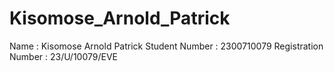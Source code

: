 # Kisomose_Arnold_Patrick
Name : Kisomose Arnold Patrick
Student Number : 2300710079
Registration Number : 23/U/10079/EVE
